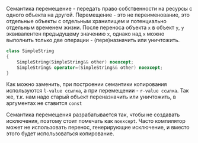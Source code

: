 Семантика перемещение - передать право собственности на ресурсы с одного объекта на другой. Перемещение - это не переименование, это отдельные объекты с отдельным хранилищем и потенциально отдельным временем жизни. После переноса объекта `x` в объект `y`, `y` эквивалентен предыдущему значению `x`, однако над `x`  можно выполнить только две операции - (пере)назначить или уничтожить. 
```c++
class SimpleString
{
	SimpleString(SimpleString&& other) noexcept;
	SimpleString& operator=(SimpleString&& other) noexcept;
}
```
Как можно заменить, при построении семантики копирования используются `l-value ссылка`, а при перемещении - `r-value ссылка`. Так же, т.к. нам надо старый объект переназначить или уничтожить, в аргументах не ставится `const` 

Семантика перемещения разрабатывается так, чтобы не создавать исключения, поэтому стоит помечать как `noexcept`. Часто компилятор может не использовать перенос, генерирующие исключение, и вместо этого будет использоваться копирование.
